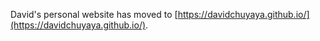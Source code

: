 David's personal website has moved to [https://davidchuyaya.github.io/](https://davidchuyaya.github.io/).
